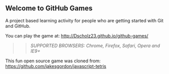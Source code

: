 ## Welcome to GitHub Games

A project based learning activity for people who are getting started with Git and GitHub.

You can play the game at: http://Dscholz23.github.io/github-games/

>> _*SUPPORTED BROWSERS*: Chrome, Firefox, Safari, Opera and IE9+_

This fun open source game was cloned from: https://github.com/jakesgordon/javascript-tetris
